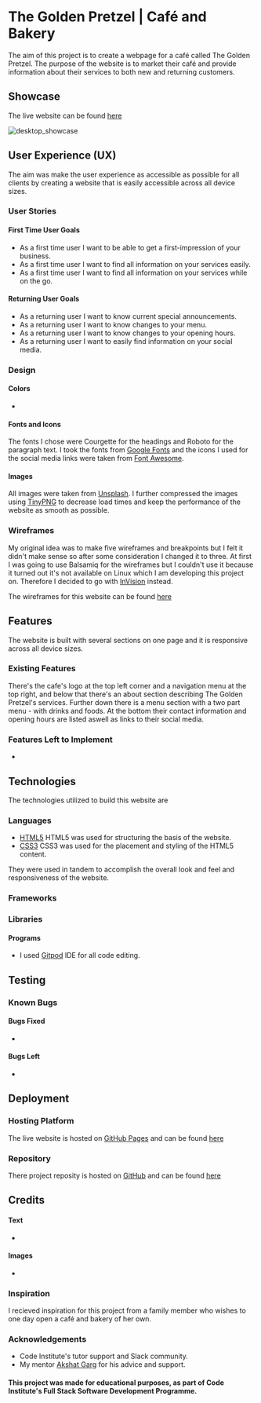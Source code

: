 # The Golden Pretzel | Café and Bakery

The aim of this project is to create a webpage for a café called The Golden Pretzel. The purpose of the website is to market
their café and provide information about their services to both new and returning customers.

## Showcase
The live website can be found [here](https://tetrapak-dev.github.io/milestone-project-1/)

![desktop_showcase](https://github.com/tetrapak-dev/milestone-project-1/blob/master/assets/images/showcase_laptop.png)

## User Experience (UX)
The aim was make the user experience as accessible as possible for all clients by creating a website that is easily accessible across all device sizes.

### User Stories

#### First Time User Goals
- As a first time user I want to be able to get a first-impression of your business.
- As a first time user I want to find all information on your services easily.
- As a first time user I want to find all information on your services while on the go.
    
#### Returning User Goals
- As a returning user I want to know current special announcements.
- As a returning user I want to know changes to your menu.
- As a returning user I want to know changes to your opening hours.
- As a returning user I want to easily find information on your social media.

### Design

#### Colors
-

#### Fonts and Icons
The fonts I chose were Courgette for the headings and Roboto for the paragraph text.
I took the fonts from [Google Fonts](https://fonts.google.com/) and the icons I used for the social media links were taken from [Font Awesome](https://fontawesome.com/start).

#### Images
All images were taken from [Unsplash](unsplash.com/). 
I further compressed the images using [TinyPNG](https://tinypng.com/) to decrease load times and keep the performance of the website as smooth as possible.

### Wireframes
My original idea was to make five wireframes and breakpoints but I felt it didn't make sense so after some consideration I changed it to three. At first I was going to use Balsamiq for the wireframes but I couldn't use it because it turned out it's not available on Linux which I am developing this project on. Therefore I decided to go with [InVision](https://www.invisionapp.com/) instead.

The wireframes for this website can be found [here](https://dennischmielewski323696.invisionapp.com/freehand/The-Golden-Pretzel-XozP370FD)

## Features
The website is built with several sections on one page and it is responsive across all device sizes.

### Existing Features
There's the cafe's logo at the top left corner and a navigation menu at the top right, and below that there's an about section describing The Golden Pretzel's services. Further down there is a menu section with a two part menu - with drinks and foods. At the bottom their contact information and opening hours are listed aswell as links to their social media.

### Features Left to Implement
-

## Technologies
The technologies utilized to build this website are

### Languages 
- [HTML5](https://en.wikipedia.org/wiki/HTML5) HTML5 was used for structuring the basis of the website. 
- [CSS3](https://en.wikipedia.org/wiki/CSS#CSS_3) CSS3 was used for the placement and styling of the HTML5 content. 

They were used in tandem to accomplish the overall look and feel and responsiveness of the website. 

### Frameworks

### Libraries 

#### Programs
- I used [Gitpod](https://www.gitpod.io/) IDE for all code editing.

## Testing

### Known Bugs

#### Bugs Fixed
-

#### Bugs Left
-

## Deployment

### Hosting Platform
The live website is hosted on [GitHub Pages](https://pages.github.com/) and can be found [here](https://tetrapak-dev.github.io/milestone-project-1/)

### Repository
There project reposity is hosted on [GitHub](https://github.com/) and can be found [here](https://github.com/tetrapak-dev/milestone-project-1)

## Credits

#### Text
-

#### Images
-

### Inspiration
I recieved inspiration for this project from a family member who wishes to one day open a café and bakery of her own.

### Acknowledgements
- Code Institute's tutor support and Slack community.
- My mentor [Akshat Garg](https://github.com/akshatnitd) for his advice and support.

#### This project was made for educational purposes, as part of Code Institute's Full Stack Software Development Programme.